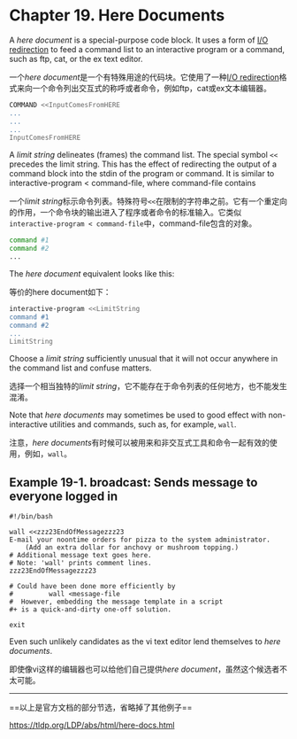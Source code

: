 # Chapter 19. Here Documents

A *here document* is a special-purpose code block. It uses a form of [I/O redirection](https://tldp.org/LDP/abs/html/io-redirection.html#IOREDIRREF) to feed a command list to an interactive program or a command, such as ftp, cat, or the ex text editor.

一个*here document*是一个有特殊用途的代码块。它使用了一种[I/O redirection](https://tldp.org/LDP/abs/html/io-redirection.html#IOREDIRREF)格式来向一个命令列出交互式的称呼或者命令，例如ftp，cat或ex文本编辑器。

```sh
COMMAND <<InputComesFromHERE
...
...
...
InputComesFromHERE
```

A *limit string* delineates (frames) the command list. The special symbol `<<` precedes the limit string. This has the effect of redirecting the output of a command block into the stdin of the program or command. It is similar to interactive-program < command-file, where command-file contains

一个*limit string*标示命令列表。特殊符号`<<`在限制的字符串之前。它有一个重定向的作用，一个命令块的输出进入了程序或者命令的标准输入。它类似`interactive-program < command-file`中，command-file包含的对象。

```sh
command #1
command #2
...
```

The *here document* equivalent looks like this:

等价的here document如下：

```sh
interactive-program <<LimitString
command #1
command #2
...
LimitString
```

Choose a *limit string* sufficiently unusual that it will not occur anywhere in the command list and confuse matters.

选择一个相当独特的*limit string*，它不能存在于命令列表的任何地方，也不能发生混淆。

Note that *here documents* may sometimes be used to good effect with non-interactive utilities and commands, such as, for example, `wall`.

注意，*here documents*有时候可以被用来和非交互式工具和命令一起有效的使用，例如，`wall`。

## Example 19-1. broadcast: Sends message to everyone logged in

```shell
#!/bin/bash

wall <<zzz23EndOfMessagezzz23
E-mail your noontime orders for pizza to the system administrator.
    (Add an extra dollar for anchovy or mushroom topping.)
# Additional message text goes here.
# Note: 'wall' prints comment lines.
zzz23EndOfMessagezzz23

# Could have been done more efficiently by
#         wall <message-file
#  However, embedding the message template in a script
#+ is a quick-and-dirty one-off solution.

exit
```

Even such unlikely candidates as the vi text editor lend themselves to *here documents*.

即使像vi这样的编辑器也可以给他们自己提供*here document*，虽然这个候选者不太可能。

---

==以上是官方文档的部分节选，省略掉了其他例子==

<https://tldp.org/LDP/abs/html/here-docs.html>
